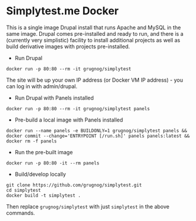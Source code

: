 # Simplytest.me Docker

This is a single image Drupal install that runs Apache and MySQL in the same image. Drupal comes pre-installed and ready to run, and there is a (currently very simplistic) facility to install additional projects as well as build derivative images with projects pre-installed.

* Run Drupal
```
docker run -p 80:80 --rm -it grugnog/simplytest
```

The site will be up your own IP address (or Docker VM IP address) - you can log in with admin/drupal.

* Run Drupal with Panels installed
```
docker run -p 80:80 --rm -it grugnog/simplytest panels
```

* Pre-build a local image with Panels installed
```
docker run --name panels -e BUILDONLY=1 grugnog/simplytest panels && docker commit --change='ENTRYPOINT [/run.sh]' panels panels:latest && docker rm -f panels
```

* Run the pre-built image
```
docker run -p 80:80 -it --rm panels
```

* Build/develop locally
```
git clone https://github.com/grugnog/simplytest.git
cd simplytest
docker build -t simplytest .
```
Then replace `grugnog/simplytest` with just `simplytest` in the above commands.
